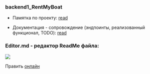### backend1_RentMyBoat

- Памятка по проекту: [read](http://https://docs.google.com/document/d/1ohFhU2r1gWongP-ixpaRn_trVNL9HehlroMc4AXxj5k/edit?usp=sharing  "read")

- Документация - сопровождение (эндпоинты, реализованный функционал, TODO): [read](https://docs.google.com/document/d/1xRfScyUbgioAhS4puxw9Rb0PuUzG5mKo60_ora69jAM/edit?usp=sharing "read")

### Editor.md - редактор ReadMe файла:

![](https://img.shields.io/bower/v/editor.md.svg)

Править [онлайн](https://pandao.github.io/editor.md/en.html "Heading link")
